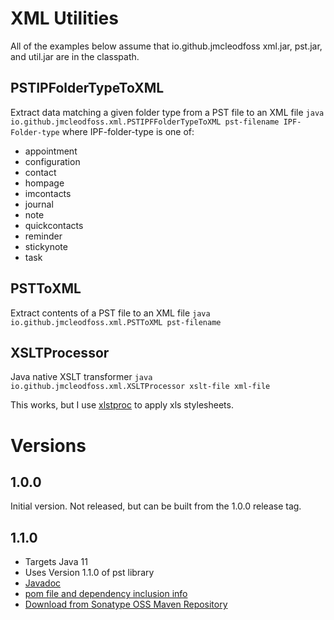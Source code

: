 # XML Utilities
All of the examples below assume that io.github.jmcleodfoss xml.jar, pst.jar, and util.jar are in the classpath.

## PSTIPFolderTypeToXML
Extract data matching a given folder type from a PST file to an XML file
`java io.github.jmcleodfoss.xml.PSTIPFFolderTypeToXML pst-filename IPF-Folder-type`
where IPF-folder-type is one of:
* appointment
* configuration
* contact
* hompage
* imcontacts
* journal
* note
* quickcontacts
* reminder
* stickynote
* task

## PSTToXML
Extract contents of a PST file to an XML file
`java io.github.jmcleodfoss.xml.PSTToXML pst-filename`

## XSLTProcessor
Java native XSLT transformer
`java io.github.jmcleodfoss.xml.XSLTProcessor xslt-file xml-file`

This works, but I use [xlstproc](http://xmlsoft.org/XSLT/xsltproc.html) to apply xls stylesheets.

# Versions
## 1.0.0
Initial version. Not released, but can be built from the 1.0.0 release tag.

## 1.1.0
* Targets Java 11
* Uses Version 1.1.0 of pst library
* [Javadoc](https://javadoc.io/doc/io.github.jmcleodfoss/xml/1.1.0/index.html)
* [pom file and dependency inclusion info](https://search.maven.org/artifact/io.github.jmcleodfoss/xml/1.1.0/pom)
* [Download from Sonatype OSS Maven Repository](https://repo1.maven.org/maven2/io/github/jmcleodfoss/xml/1.1.0/)
